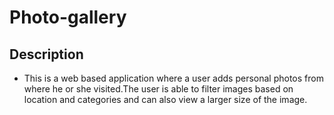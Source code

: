 # Photo-gallery
## Description
* This is a web based application where a user adds personal photos from where he or she visited.The user is able to filter images based on location and categories and can also view a larger size of the image.
